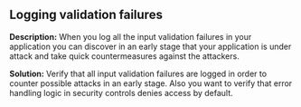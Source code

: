 
Logging validation failures
-------

**Description:**
When you log all the input validation failures in your application you can discover in an early stage that your application is under attack and take quick countermeasures against the attackers. 


**Solution:**
Verify that all input validation failures are logged in order to counter possible attacks in an early stage. Also you want to verify that error handling logic in security controls denies access by default.

	
